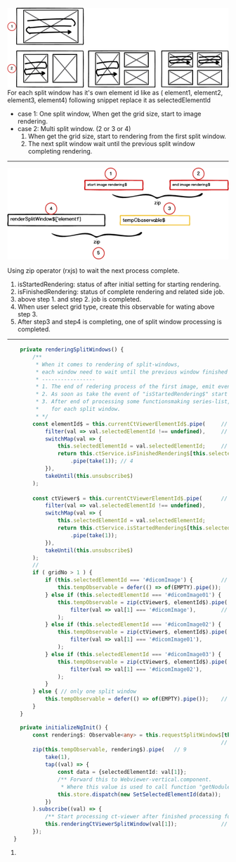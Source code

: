 

![image1](assets/images/split-window1.png)
For each split window has it's own element id like as ( element1, element2, element3, element4)
following snippet replace it as selectedElementId

- case 1: One split window,
	When get the grid size, start to image rendering.
- case 2: Multi split window. (2 or 3 or 4)
	1. When get the grid size, start to rendering from the first split window.
	 2. The next split window wait until the previous split window completing rendering.

---

![image2](assets/images/split-window2.png)

Using zip operator (rxjs) to wait the next process complete.
1. isStartedRendering: status of after initial setting for starting rendering.
2. isFinishedRendering: status of complete rendering and related side job. 
3. above step 1. and step 2. job is completed.
4. When user select grid type, create this observable for wating above step 3. 
5. After step3 and step4 is completing, one of split window processing is completed.
---

```ts
    private renderingSplitWindows() {
        /**
         * When it comes to rendering of split-windows,
         * each window need to wait until the previous window finished rendering.
         * -----------------
         * 1. The end of redering process of the first image, emit event of "isStartedRendering$" for each split window.
         * 2. As soon as take the event of "isStartedRendering$" start processing some functions
         * 3. After end of processing some functionsmaking series-list, nodule-list, emit event of "isFinishedRendering$"
         *    for each split window.
         * */
        const elementId$ = this.currentCtViewerElementId$.pipe(     // 1
            filter(val => val.selectedElementId !== undefined),     // 2
            switchMap(val => {
                this.selectedElementId = val.selectedElementId;     // 3
                return this.ctService.isFinishedRendering$[this.selectedElementId]
                    .pipe(take(1)); // 4
            }),
            takeUntil(this.unsubscribe$)
        );

        const ctViewer$ = this.currentCtViewerElementId$.pipe(      // 4
            filter(val => val.selectedElementId !== undefined),     
            switchMap(val => {
                this.selectedElementId = val.selectedElementId;
                return this.ctService.isStartedRendering$[this.selectedElementId]
                    .pipe(take(1));
            }),
            takeUntil(this.unsubscribe$)
        );
        // 
        if ( gridNo > 1 ) {
            if (this.selectedElementId === '#dicomImage') {         // 5
                this.tempObservable = defer(() => of(EMPTY).pipe());
            } else if (this.selectedElementId === '#dicomImage01') {
                this.tempObservable = zip(ctViewer$, elementId$).pipe(  
                    filter(val => val[1] === '#dicomImage'),        // 6
                );
            } else if (this.selectedElementId === '#dicomImage02') {
                this.tempObservable = zip(ctViewer$, elementId$).pipe(
                    filter(val => val[1] === '#dicomImage01'),
                );
            } else if (this.selectedElementId === '#dicomImage03') {
                this.tempObservable = zip(ctViewer$, elementId$).pipe(
                    filter(val => val[1] === '#dicomImage02'),
                );
            }
        } else { // only one split window
            this.tempObservable = defer(() => of(EMPTY).pipe());    // 7
        }
    }

```

```ts
    private initializeNgInit() {
        const rendering$: Observable<any> = this.requestSplitWindow$[this.selectedElementId];
                                                                    // 8
        zip(this.tempObservable, rendering$).pipe(   // 9
            take(1),
            tap((val) => {
                const data = {selectedElementId: val[1]};
                /** Forward this to Webviewer-vertical.component.
                 * Where this value is used to call function "getNodules" */
                this.store.dispatch(new SetSelectedElementId(data));
            })
        ).subscribe((val) => {
            /** Start processing ct-viewer after finished processing for previous split window*/
            this.renderingCtViewerSplitWindow(val[1]);              // 10
        });
  }
```
1. 
